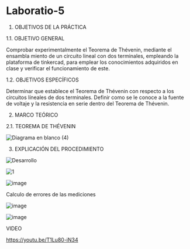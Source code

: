 # Laboratio-5

1. OBJETIVOS DE LA PRÁCTICA

1.1. OBJETIVO GENERAL

Comprobar experimentalmente el Teorema de Thévenin, mediante el ensambla miento de un circuito lineal con dos terminales, empleando la plataforma de tinkercad, para emplear los conocimientos adquiridos en clase y verificar el funcionamiento de este.

1.2. OBJETIVOS ESPECÍFICOS

Determinar que establece el Teorema de Thévenin con respecto a los circuitos líneales de dos terminales.
Definir como se le conoce a la fuente de voltaje y la resistencia en serie dentro del Teorema de Thévenin.

2. MARCO TEÓRICO

2.1. TEOREMA DE THÉVENIN

![Diagrama en blanco (4)](https://user-images.githubusercontent.com/94008521/149223551-11bdd5e3-4237-4407-bf25-181800b64476.png)

3. EXPLICACIÓN DEL PROCEDIMIENTO

![Desarrollo](https://user-images.githubusercontent.com/105386939/177668671-f3e70309-838c-4cd2-bad2-521ccc8a37a1.jpg)

![1](https://user-images.githubusercontent.com/105386939/177672469-be2f77da-f4a0-427e-b1e9-3f794fa365cb.jpg)

![image](https://user-images.githubusercontent.com/105386939/177680948-8ba88341-a50f-4eaf-841c-c39656cbab18.png)



Calculo de errores de las mediciones

![image](https://user-images.githubusercontent.com/105386939/177673441-cec52d44-13fb-4a5d-aa82-531dbcfadada.png)

![image](https://user-images.githubusercontent.com/105386939/177681666-2dfafcd2-c1c7-4c9d-a10f-89453b092055.png)


VIDEO

https://youtu.be/T1Lu80-iN34

